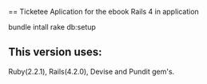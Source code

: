== Ticketee Aplication for the ebook Rails 4 in application

bundle intall
rake db:setup

## This version uses:
 Ruby(2.2.1),
 Rails(4.2.0),
 Devise and
 Pundit gem's.
